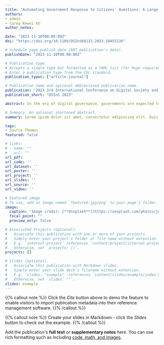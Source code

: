 ```yaml
---
title: "Automating Government Response to Citizens’ Questions: A Large Language Model-Based Question-Answering Guidance Generation System"
authors:
- admin
- Corey Kewei XU
author_notes:

date: "2023-11-10T00:00:00Z"
doi: "https://doi.org/10.1109/DSInS60115.2023.10455136"

# Schedule page publish date (NOT publication's date).
publishDate: "2023-11-10T00:00:00Z"

# Publication type.
# Accepts a single type but formatted as a YAML list (for Hugo requirements).
# Enter a publication type from the CSL standard.
publication_types: ["article-journal"]

# Publication name and optional abbreviated publication name.
publication: "2023 3rd International Conference on Digital Society and Intelligent Systems"
publication_short: "DSInS 2023"

abstract: In the era of digital governance, governments are expected to respond to citizens’ inquiries timely and effectively. Nevertheless, government agencies find it increasingly difficult to cope with an unprecedented volume of citizens’ inquiries on diverse issues. Governments are calling for a more effective and intelligent question-answering (QA) system to generate responses to citizens’ inquiries. However, the existing QA systems in governments are primarily operated by human agents, with limited assistance from AI algorithms. The application of advanced large language models (LLMs) in digital governments holds promise to addressing citizens’ requests in an automatic and effective manner. LLMs can enhance the efficiency and intelligence of government-citizen interactions, offering nuanced and human-like answers to diverse citizen inquiries. Nevertheless, existing LLMs-based all-purpose GPT application has limited understanding of professional expressions in the government domain and are unable to effectively respond like public officials. This study tries to build a QA guidance system specialized in government affairs based on LLMs and historical citizen question vector databases. After inputting a new question, the system can generate practically effective exemplary responses for government staff to reference when answering citizens’ new questions. This system shows better performance than baseline models and improves the efficiency and accuracy of digital governments when answering citizens’ questions.

# Summary. An optional shortened abstract.
summary: Lorem ipsum dolor sit amet, consectetur adipiscing elit. Duis posuere tellus ac convallis placerat. Proin tincidunt magna sed ex sollicitudin condimentum.

tags:
- Source Themes
featured: false

# links:
# - name: ""
#   url: ""
url_pdf: 
url_code: ''
url_dataset: ''
url_poster: ''
url_project: ''
url_slides: ''
url_source: ''
url_video: ''

# Featured image
# To use, add an image named `featured.jpg/png` to your page's folder. 
image:
  caption: 'Image credit: [**Unsplash**](https://unsplash.com/photos/jdD8gXaTZsc)'
  focal_point: ""
  preview_only: false

# Associated Projects (optional).
#   Associate this publication with one or more of your projects.
#   Simply enter your project's folder or file name without extension.
#   E.g. `internal-project` references `content/project/internal-project/index.md`.
#   Otherwise, set `projects: []`.
projects: []

# Slides (optional).
#   Associate this publication with Markdown slides.
#   Simply enter your slide deck's filename without extension.
#   E.g. `slides: "example"` references `content/slides/example/index.md`.
#   Otherwise, set `slides: ""`.
slides: example
---
```


{{% callout note %}}
Click the *Cite* button above to demo the feature to enable visitors to import publication metadata into their reference management software.
{{% /callout %}}

{{% callout note %}}
Create your slides in Markdown - click the *Slides* button to check out the example.
{{% /callout %}}

Add the publication's **full text** or **supplementary notes** here. You can use rich formatting such as including [code, math, and images](https://docs.hugoblox.com/content/writing-markdown-latex/).
